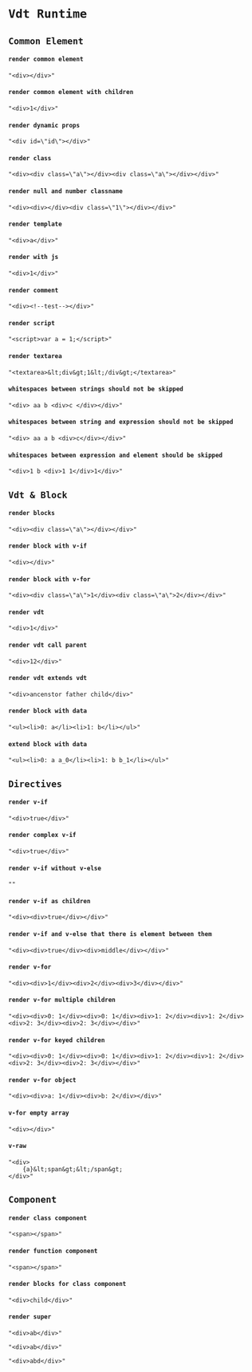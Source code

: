 # `Vdt Runtime`

## `Common Element`

####   `render common element`

```
"<div></div>"
```

####   `render common element with children`

```
"<div>1</div>"
```

####   `render dynamic props`

```
"<div id=\"id\"></div>"
```

####   `render class`

```
"<div><div class=\"a\"></div><div class=\"a\"></div></div>"
```

####   `render null and number classname`

```
"<div><div></div><div class=\"1\"></div></div>"
```

####   `render template`

```
"<div>a</div>"
```

####   `render with js`

```
"<div>1</div>"
```

####   `render comment`

```
"<div><!--test--></div>"
```

####   `render script`

```
"<script>var a = 1;</script>"
```

####   `render textarea`

```
"<textarea>&lt;div&gt;1&lt;/div&gt;</textarea>"
```

####   `whitespaces between strings should not be skipped`

```
"<div> aa b <div>c </div></div>"
```

####   `whitespaces between string and expression should not be skipped`

```
"<div> aa a b <div>c</div></div>"
```

####   `whitespaces between expression and element should be skipped`

```
"<div>1 b <div>1 1</div>1</div>"
```

## `Vdt & Block`

####   `render blocks`

```
"<div><div class=\"a\"></div></div>"
```

####   `render block with v-if`

```
"<div></div>"
```

####   `render block with v-for`

```
"<div><div class=\"a\">1</div><div class=\"a\">2</div></div>"
```

####   `render vdt`

```
"<div>1</div>"
```

####   `render vdt call parent`

```
"<div>12</div>"
```

####   `render vdt extends vdt`

```
"<div>ancenstor father child</div>"
```

####   `render block with data`

```
"<ul><li>0: a</li><li>1: b</li></ul>"
```

####   `extend block with data`

```
"<ul><li>0: a a_0</li><li>1: b b_1</li></ul>"
```

## `Directives`

####   `render v-if`

```
"<div>true</div>"
```

####   `render complex v-if`

```
"<div>true</div>"
```

####   `render v-if without v-else`

```
""
```

####   `render v-if as children`

```
"<div><div>true</div></div>"
```

####   `render v-if and v-else that there is element between them`

```
"<div><div>true</div><div>middle</div></div>"
```

####   `render v-for`

```
"<div><div>1</div><div>2</div><div>3</div></div>"
```

####   `render v-for multiple children`

```
"<div><div>0: 1</div><div>0: 1</div><div>1: 2</div><div>1: 2</div><div>2: 3</div><div>2: 3</div></div>"
```

####   `render v-for keyed children`

```
"<div><div>0: 1</div><div>0: 1</div><div>1: 2</div><div>1: 2</div><div>2: 3</div><div>2: 3</div></div>"
```

####   `render v-for object`

```
"<div><div>a: 1</div><div>b: 2</div></div>"
```

####   `v-for empty array`

```
"<div></div>"
```

####   `v-raw`

```
"<div>
    {a}&lt;span&gt;&lt;/span&gt;
</div>"
```

## `Component`

####   `render class component`

```
"<span></span>"
```

####   `render function component`

```
"<span></span>"
```

####   `render blocks for class component`

```
"<div>child</div>"
```

####   `render super`

```
"<div>ab</div>"
```

```
"<div>ab</div>"
```

```
"<div>abd</div>"
```

